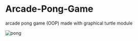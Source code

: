# Arcade-Pong-Game
arcade pong game (OOP) made with graphical turtle module

![pong](https://github.com/SkilledNoah/Arcade-Pong-Game/assets/106553532/1c8f399d-7982-4bf8-8ddd-e578d852cc5f)
